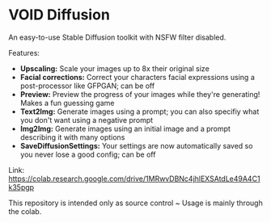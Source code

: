 # VOID Diffusion
An easy-to-use Stable Diffusion toolkit with NSFW filter disabled.

Features:
- **Upscaling:** Scale your images up to 8x their original size
- **Facial corrections:** Correct your characters facial expressions using a post-processor like GFPGAN; can be off
- **Preview:** Preview the progress of your images while they're generating! Makes a fun guessing game
- **Text2Img:** Generate images using a prompt; you can also specifiy what you don't want using a negative prompt
- **Img2Img:**  Generate images using an initial image and a prompt describing it with many options
- **SaveDiffusionSettings:** Your settings are now automatically saved so you never lose a good config; can be off

Link: https://colab.research.google.com/drive/1MRwvDBNc4jhlEXSAtdLe49A4C1k35pgp

This repository is intended only as source control ~ Usage is mainly through the colab.
